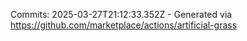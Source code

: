 Commits: 2025-03-27T21:12:33.352Z - Generated via https://github.com/marketplace/actions/artificial-grass
<br>
